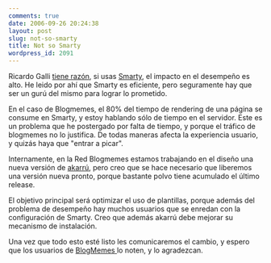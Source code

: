 ```yaml
---
comments: true
date: 2006-09-26 20:24:38
layout: post
slug: not-so-smarty
title: Not so Smarty
wordpress_id: 2091
---
```


Ricardo Galli [tiene razón](http://web.archive.org/web/20090426081006/http://mnm.uib.es/gallir/posts/2006/09/26/820/), si usas [Smarty](http://web.archive.org/web/20090426081006/http://smarty.php.net/), el impacto en el desempeño es alto. He leido por ahí que Smarty es eficiente, pero seguramente hay que ser un gurú del mismo para lograr lo prometido.

En el caso de Blogmemes, el 80% del tiempo de rendering de una página se consume en Smarty, y estoy hablando sólo de tiempo en el servidor. Este es un problema que he postergado por falta de tiempo, y porque el tráfico de blogmemes no lo justifica. De todas maneras afecta la experiencia usuario, y quizás haya que "entrar a picar".

Internamente, en la Red Blogmemes estamos trabajando en el diseño una nueva versión de [akarrú](http://web.archive.org/web/20090426081006/http://trac.blogmemes.com/trac_script), pero creo que se hace necesario que liberemos una versión nueva pronto, porque bastante polvo tiene acumulado el último release.

El objetivo principal será optimizar el uso de plantillas, porque además del problema de desempeño hay muchos usuarios que se enredan con la configuración de Smarty. Creo que además akarrú debe mejorar su mecanismo de instalación.

Una vez que todo esto esté listo les comunicaremos el cambio, y espero que los usuarios de [BlogMemes ](http://web.archive.org/web/20090426081006/http://www.blogmemes.com/)lo noten, y lo agradezcan.


